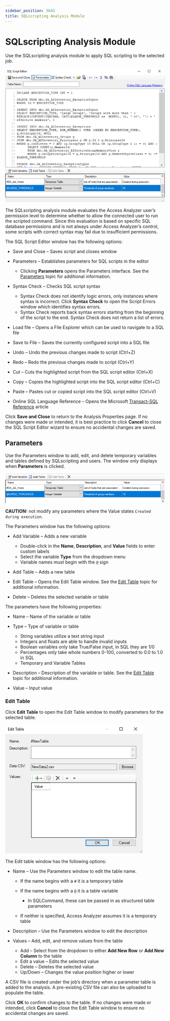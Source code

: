 ```yaml
---
sidebar_position: 5641
title: SQLscripting Analysis Module
---
```


# SQLscripting Analysis Module

Use the SQLscripting analysis module to apply SQL scripting to the selected job.

![SQL Script Editor](../../../../../../static/images/AccessAnalyzer_12.0/Content/Resources/Images/EnterpriseAuditor/Admin/Analysis/SQLScriptEditor.png "SQL Script Editor")

The SQLscripting analysis module evaluates the Access Analyzer user’s permission level to determine whether to allow the connected user to run the scripted command. Since this evaluation is based on specific SQL database permissions and is not always under Access Analyzer’s control, some scripts with correct syntax may fail due to insufficient permissions.

The SQL Script Editor window has the following options:

* Save and Close – Saves script and closes window
* Parameters – Establishes parameters for SQL scripts in the editor

  * Clicking **Parameters** opens the Parameters interface. See the [Parameters](#_Parameters "Parameters") topic for additional information.
* Syntax Check – Checks SQL script syntax

  * Syntax Check does not identify logic errors, only instances where syntax is incorrect. Click **Syntax Check** to open the Script Errors window which identifies syntax errors.
  * Syntax Check reports back syntax errors starting from the beginning of the script to the end. Syntax Check does not return a list of errors.
* Load file – Opens a File Explorer which can be used to navigate to a SQL file
* Save to File – Saves the currently configured script into a SQL file
* Undo – Undo the previous changes made to script (Ctrl+Z)
* Redo – Redo the previous changes made to script (Ctrl+Y)
* Cut – Cuts the highlighted script from the SQL script editor (Ctrl+X)
* Copy – Copies the highlighted script into the SQL script editor (Ctrl+C)
* Paste – Pastes cut or copied script into the SQL script editor (Ctrl+V)
* Online SQL Language Reference – Opens the Microsoft [Transact-SQL Reference](https://learn.microsoft.com/en-us/previous-versions/sql/sql-server-2005/ms189826(v=sql.90) "Transact-SQL Reference") article

Click **Save and Close** to return to the Analysis Properties page. If no changes were made or intended, it is best practice to click **Cancel** to close the SQL Script Editor wizard to ensure no accidental changes are saved.

## Parameters

Use the Parameters window to add, edit, and delete temporary variables and tables defined by SQLscripting and users. The window only displays when **Parameters** is clicked.

![Parameters window](../../../../../../static/images/AccessAnalyzer_12.0/Content/Resources/Images/EnterpriseAuditor/Admin/Analysis/SQLScriptParameters.png "Parameters window")

**CAUTION:** not modify any parameters where the Value states `Created during execution`.

The Parameters window has the following options:

* Add Variable – Adds a new variable

  * Double-click in the **Name**, **Description**, and **Value** fields to enter custom labels
  * Select the variable **Type** from the dropdown menu
  * Variable names must begin with the `@` sign
* Add Table – Adds a new table
* Edit Table – Opens the Edit Table window. See the [Edit Table](#_Edit_Table "Edit Table") topic for additional information.
* Delete – Deletes the selected variable or table

The parameters have the following properties:

* Name – Name of the variable or table
* Type – Type of variable or table

  * String variables utilize a text string input
  * Integers and floats are able to handle invalid inputs
  * Boolean variables only take True/False input, in SQL they are 1/0
  * Percentages only take whole numbers 0-100, converted to 0.0 to 1.0 in SQL
  * Temporary and Variable Tables
* Description – Description of the variable or table. See the [Edit Table](#_Edit_Table "Edit Table") topic for additional information.
* Value – Input value

### Edit Table

Click **Edit Table** to open the Edit Table window to modify parameters for the selected table.

![Edit Table window](../../../../../../static/images/AccessAnalyzer_12.0/Content/Resources/Images/EnterpriseAuditor/Admin/Analysis/SQLScriptEditTableWindow.png "Edit Table window")

The Edit table window has the following options:

* Name – Use the Parameters window to edit the table name.

  * If the name begins with a `#` it is a temporary table
  * If the name begins with a `@` it is a table variable

    * In SQLCommand, these can be passed in as structured table parameters
  * If neither is specified, Access Analyzer assumes it is a temporary table
* Description – Use the Parameters window to edit the description
* Values – Add, edit, and remove values from the table

  * Add – Select from the dropdown to either **Add New Row** or **Add New Column** to the table
  * Edit a value – Edits the selected value
  * Delete – Deletes the selected value
  * Up/Down – Changes the value position higher or lower

A CSV file is created under the job’s directory when a parameter table is added to the analysis. A pre-existing CSV file can also be uploaded to populate the table.

Click **OK** to confirm changes to the table. If no changes were made or intended, click **Cancel** to close the Edit Table window to ensure no accidental changes are saved.